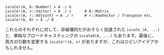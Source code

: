 ```
iscale!(A, b::Number) ≈ A ./ b
iscale!(A, v::Vector) ≈ A ./ v      # A::Matrix
iscale!(A, r::Adjoint) ≈ A ./ r     # r::RowVector / Transpose etc.
iscale!(A, B) ≈ A ./ B
```

これらのそれぞれに対して、非破壊的だがおそらく加速された `iscale_(A, ...)` と、単純なブロードキャスティングの `iscale0(A, ...)` もあります。最後に、両方の引数を変更する `iscale!!(A, x)` がありますが、これはひどいアイデアかもしれません。
